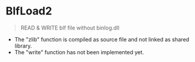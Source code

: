 # BlfLoad2
> READ & WRITE blf file without binlog.dll
- The "zlib" function is compiled as source file and not linked as shared library. 
- The "write" function has not been implemented yet.
